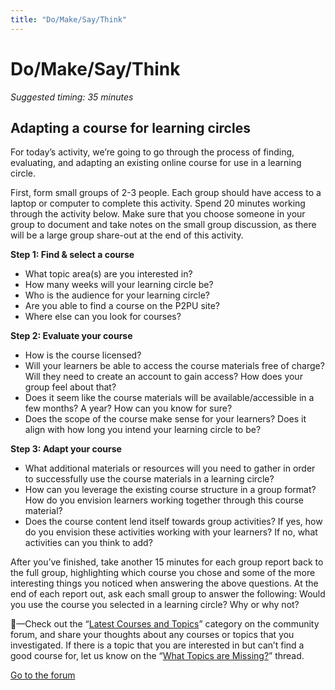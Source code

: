 ```yaml
---
title: "Do/Make/Say/Think"
---
```

# Do/Make/Say/Think

*Suggested timing: 35 minutes* 
## Adapting a course for learning circles
For today’s activity, we’re going to go through the process of finding, evaluating, and adapting an existing online course for use in a learning circle.

First, form small groups of 2-3 people. Each group should have access to a laptop or computer to complete this activity. Spend 20 minutes working through the activity below. Make sure that you choose someone in your group to document and take notes on the small group discussion, as there will be a large group share-out at the end of this activity.

**Step 1: Find & select a course** 
- What topic area(s) are you interested in?
- How many weeks will your learning circle be? 
- Who is the audience for your learning circle?
- Are you able to find a course on the P2PU site?
- Where else can you look for courses?


**Step 2: Evaluate your course** 
- How is the course licensed?
- Will your learners be able to access the course materials free of charge? Will they need to create an account to gain access? How does your group feel about that?
- Does it seem like the course materials will be available/accessible in a few months? A year? How can you know for sure? 
- Does the scope of the course make sense for your learners? Does it align with how long you intend your learning circle to be? 


**Step 3: Adapt your course** 
- What additional materials or resources will you need to gather in order to successfully use the course materials in a learning circle?
- How can you leverage the existing course structure in a group format? How do you envision learners working together through this course material?
- Does the course content lend itself towards group activities? If yes, how do you envision these activities working with your learners? If no, what activities can you think to add?


After you’ve finished, take another 15 minutes for each group report back to the full group, highlighting which course you chose and some of the more interesting things you noticed when answering the above questions. At the end of each report out, ask each small group to answer the following: Would you use the course you selected in a learning circle? Why or why not?

🧶—Check out the “[Latest Courses and Topics](https://community.p2pu.org/c/learning-circles/courses-and-topics)” category on the community forum, and share your thoughts about any courses or topics that you investigated. If there is a topic that you are interested in but can’t find a good course for, let us know on the “<a href="https://community.p2pu.org/t/what-topics-are-missing/2786" target="_blank">What Topics are Missing?</a>” thread.

<a class="btn btn-primary" href="https://community.p2pu.org/c/learning-circles/courses-and-topics">Go to the forum</a> 



